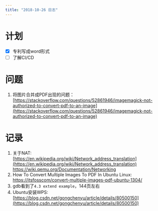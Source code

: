 ```yaml
---
title: "2018-10-26 日志"
---
```


# 计划

- [x] 专利写成word形式
- [ ] 了解CI/CD

# 问题
1. 将图片合并成PDF出现的问题：  
   [https://stackoverflow.com/questions/52861946/imagemagick-not-authorized-to-convert-pdf-to-an-image](https://stackoverflow.com/questions/52861946/imagemagick-not-authorized-to-convert-pdf-to-an-image)
# 记录
1. 关于NAT:  
   [https://en.wikipedia.org/wiki/Network_address_translation](https://en.wikipedia.org/wiki/Network_address_translation)  
   [https://wiki.qemu.org/Documentation/Networking
](https://wiki.qemu.org/Documentation/Networking
)
1. How To Convert Multiple Images To PDF In Ubuntu Linux: [https://itsfosscom/convert-multiple-images-pdf-ubuntu-1304/](https://itsfosscom/convert-multiple-images-pdf-ubuntu-1304/)
2. gdb看到了`4.3 extend example`，144页左右
3. Ubuntu安装WPS:  
   [https://blog.csdn.net/gongchenyu/article/details/80500150](https://blog.csdn.net/gongchenyu/article/details/80500150)